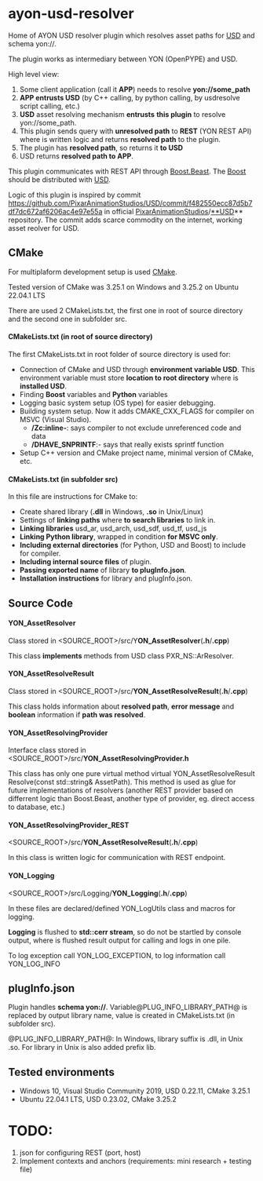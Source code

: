 # ayon-usd-resolver
Home of AYON USD resolver plugin which resolves asset paths for [USD](https://github.com/PixarAnimationStudios/USD) and schema yon://.

The plugin works as intermediary between YON (OpenPYPE) and USD. 

High level view:

1. Some client application (call it **APP**) needs to resolve **yon://some\_path**
1. **APP entrusts USD** (by C++ calling, by python calling, by usdresolve script calling, etc.) 
1. **USD** asset resolving mechanism **entrusts** **this plugin** to resolve yon://some\_path.
1. This plugin sends query with **unresolved path** to **REST** (YON REST API) where is written logic and returns **resolved path** to the plugin.
1. The plugin has **resolved path**, so returns it **to USD**
1. USD returns **resolved path to APP**.

This plugin communicates with REST API through [Boost.Beast](https://github.com/boostorg/beast). The [Boost](https://www.boost.org/) should be distributed with [USD](https://github.com/PixarAnimationStudios/USD).

Logic of this plugin is inspired by commit <https://github.com/PixarAnimationStudios/USD/commit/f482550ecc87d5b7df7dc672af6206ac4e97e55a> in official [PixarAnimationStudios](https://github.com/PixarAnimationStudios)/[**USD](https://github.com/PixarAnimationStudios/USD)** repository. The commit adds scarce commodity on the internet, working asset reolver for USD.
## **CMake**
For multiplaform development setup is used [CMake](https://cmake.org/).

Tested version of CMake was 3.25.1 on Windows and 3.25.2 on Ubuntu 22.04.1 LTS

There are used 2 CMakeLists.txt, the first one in root of source directory and the second one in subfolder src.
#### **CMakeLists.txt (in root of source directory)**
The first CMakeLists.txt in root folder of source directory is used for:

- Connection of CMake and USD through **environment variable USD**. This environment variable must store **location to root directory** where is **installed USD**.
- Finding **Boost** variables and **Python** variables
- Logging basic system setup (OS type) for easier debugging.
- Building system setup. Now it adds CMAKE\_CXX\_FLAGS for compiler on MSVC (Visual Studio).
  - **/Zc:inline-**: says compiler to not exclude unreferenced code and data
  - **/DHAVE\_SNPRINTF**:- says that really exists sprintf function
- Setup C++ version and CMake project name, minimal version of CMake, etc.
#### **CMakeLists.txt (in subfolder src)**
In this file are instructions for CMake to:

- Create shared library (**.dll** in Windows, **.so** in Unix/Linux)
- Settings of **linking paths** where **to search libraries** to link in.
- **Linking libraries** usd\_ar, usd\_arch, usd\_sdf, usd\_tf, usd\_js
- **Linking Python library**, wrapped in condition **for MSVC only**.
- **Including external directories** (for Python, USD and Boost) to include for compiler.
- **Including internal source files** of plugin.
- **Passing exported name** of library **to plugInfo.json**.
- **Installation instructions** for library and plugInfo.json.
## **Source Code**
#### **YON\_AssetResolver**
Class stored in <SOURCE\_ROOT>/src/Y**ON\_AssetResolver**(**.h**/**.cpp**)

This class **implements** methods from USD class PXR\_NS::ArResolver.
#### **YON\_AssetResolveResult**
Class stored in <SOURCE\_ROOT>/src/**YON\_AssetResolveResult**(**.h**/**.cpp**)

This class holds information about **resolved path**, **error message** and **boolean** information if **path was resolved**.
#### **YON\_AssetResolvingProvider**
Interface class stored in <SOURCE\_ROOT>/src/**YON\_AssetResolvingProvider.h**

This class has only one pure virtual method virtual YON\_AssetResolveResult Resolve(const std::string& AssetPath). This method is used as glue for future implementations of resolvers (another REST provider based on differrent logic than Boost.Beast, another type of provider, eg. direct access to database, etc.)
#### **YON\_AssetResolvingProvider\_REST**
<SOURCE\_ROOT>/src/**YON\_AssetResolveResult**(**.h**/**.cpp**)

In this class is written logic for communication with REST endpoint.

#### **YON\_Logging**
<SOURCE\_ROOT>/src/Logging/**YON\_Logging**(**.h**/**.cpp**)

In these files are declared/defined YON\_LogUtils class and macros for logging.

**Logging** is flushed to **std::cerr stream**, so do not be startled by console output, where is flushed result output for calling and logs in one pile.

To log exception call YON\_LOG\_EXCEPTION, to log information call YON\_LOG\_INFO

## **plugInfo.json**
Plugin handles **schema yon://**. Variable@PLUG\_INFO\_LIBRARY\_PATH@ is replaced by output library name, value is created in CMakeLists.txt (in subfolder src). 

@PLUG\_INFO\_LIBRARY\_PATH@: In Windows, library suffix is .dll, in Unix .so. For library in Unix is also added prefix lib. 
## **Tested environments**
- Windows 10, Visual Studio Community 2019, USD 0.22.11, CMake 3.25.1
- Ubuntu 22.04.1 LTS, USD 0.23.02, CMake 3.25.2
# **TODO:**
1. json for configuring REST (port, host)
1. Implement contexts and anchors (requirements: mini research + testing file)

